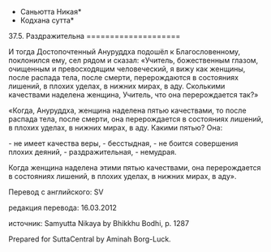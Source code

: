 * Саньютта Никая*
* Кодхана сутта*

37\.5\. Раздражительна
\=\=\=\=\=\=\=\=\=\=\=\=\=\=\=\=\=\=\=\=

И тогда Достопочтенный Ануруддха подошёл к Благословенному, поклонился ему, сел рядом и сказал: «Учитель, божественным глазом, очищенным и превосходящим человеческий, я вижу как женщины, после распада тела, после смерти, перерождаются в состояниях лишений, в плохих уделах, в нижних мирах, в аду\. Сколькими качествами наделена женщина, Учитель, что она перерождается так?»

«Когда, Ануруддха, женщина наделена пятью качествами, то после распада тела, после смерти, она перерождается в состояниях лишений, в плохих уделах, в нижних мирах, в аду\. Какими пятью? Она:

\- не имеет качества веры,
\- бесстыдная,
\- не боится совершения плохих деяний,
\- раздражительная,
\- немудрая\.

Когда женщина наделена этими пятью качествами, она перерождается в состояниях лишений, в плохих уделах, в нижних мирах, в аду»\.

Перевод с английского: SV

редакция перевода: 16\.03\.2012

источник: Samyutta Nikaya by Bhikkhu Bodhi, p\. 1287

Prepared for SuttaCentral by Aminah Borg\-Luck\.